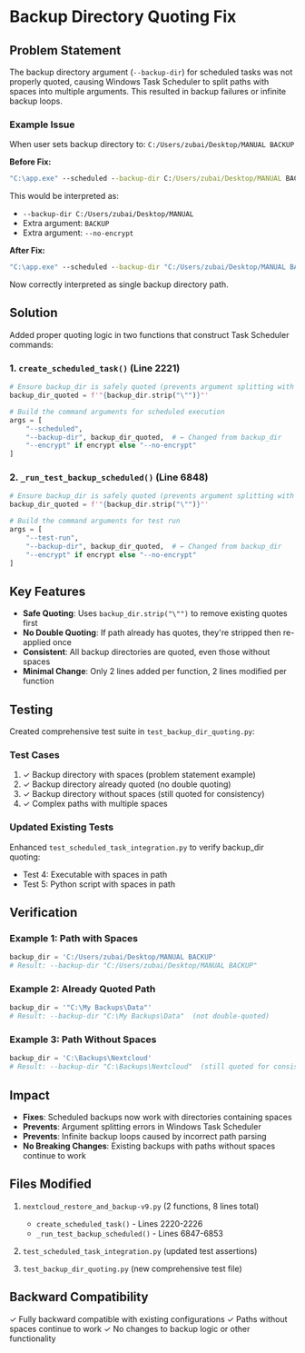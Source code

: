# Backup Directory Quoting Fix

## Problem Statement
The backup directory argument (`--backup-dir`) for scheduled tasks was not properly quoted, causing Windows Task Scheduler to split paths with spaces into multiple arguments. This resulted in backup failures or infinite backup loops.

### Example Issue
When user sets backup directory to: `C:/Users/zubai/Desktop/MANUAL BACKUP`

**Before Fix:**
```cmd
"C:\app.exe" --scheduled --backup-dir C:/Users/zubai/Desktop/MANUAL BACKUP --no-encrypt
```
This would be interpreted as:
- `--backup-dir C:/Users/zubai/Desktop/MANUAL`
- Extra argument: `BACKUP`
- Extra argument: `--no-encrypt`

**After Fix:**
```cmd
"C:\app.exe" --scheduled --backup-dir "C:/Users/zubai/Desktop/MANUAL BACKUP" --no-encrypt
```
Now correctly interpreted as single backup directory path.

## Solution
Added proper quoting logic in two functions that construct Task Scheduler commands:

### 1. `create_scheduled_task()` (Line 2221)
```python
# Ensure backup_dir is safely quoted (prevents argument splitting with spaces)
backup_dir_quoted = f'"{backup_dir.strip("\"")}"'

# Build the command arguments for scheduled execution
args = [
    "--scheduled",
    "--backup-dir", backup_dir_quoted,  # ← Changed from backup_dir
    "--encrypt" if encrypt else "--no-encrypt"
]
```

### 2. `_run_test_backup_scheduled()` (Line 6848)
```python
# Ensure backup_dir is safely quoted (prevents argument splitting with spaces)
backup_dir_quoted = f'"{backup_dir.strip("\"")}"'

# Build the command arguments for test run
args = [
    "--test-run",
    "--backup-dir", backup_dir_quoted,  # ← Changed from backup_dir
    "--encrypt" if encrypt else "--no-encrypt"
]
```

## Key Features
- **Safe Quoting**: Uses `backup_dir.strip("\"")` to remove existing quotes first
- **No Double Quoting**: If path already has quotes, they're stripped then re-applied once
- **Consistent**: All backup directories are quoted, even those without spaces
- **Minimal Change**: Only 2 lines added per function, 2 lines modified per function

## Testing
Created comprehensive test suite in `test_backup_dir_quoting.py`:

### Test Cases
1. ✓ Backup directory with spaces (problem statement example)
2. ✓ Backup directory already quoted (no double quoting)
3. ✓ Backup directory without spaces (still quoted for consistency)
4. ✓ Complex paths with multiple spaces

### Updated Existing Tests
Enhanced `test_scheduled_task_integration.py` to verify backup_dir quoting:
- Test 4: Executable with spaces in path
- Test 5: Python script with spaces in path

## Verification

### Example 1: Path with Spaces
```python
backup_dir = 'C:/Users/zubai/Desktop/MANUAL BACKUP'
# Result: --backup-dir "C:/Users/zubai/Desktop/MANUAL BACKUP"
```

### Example 2: Already Quoted Path
```python
backup_dir = '"C:\My Backups\Data"'
# Result: --backup-dir "C:\My Backups\Data"  (not double-quoted)
```

### Example 3: Path Without Spaces
```python
backup_dir = 'C:\Backups\Nextcloud'
# Result: --backup-dir "C:\Backups\Nextcloud"  (still quoted for consistency)
```

## Impact
- **Fixes**: Scheduled backups now work with directories containing spaces
- **Prevents**: Argument splitting errors in Windows Task Scheduler
- **Prevents**: Infinite backup loops caused by incorrect path parsing
- **No Breaking Changes**: Existing backups with paths without spaces continue to work

## Files Modified
1. `nextcloud_restore_and_backup-v9.py` (2 functions, 8 lines total)
   - `create_scheduled_task()` - Lines 2220-2226
   - `_run_test_backup_scheduled()` - Lines 6847-6853

2. `test_scheduled_task_integration.py` (updated test assertions)

3. `test_backup_dir_quoting.py` (new comprehensive test file)

## Backward Compatibility
✓ Fully backward compatible with existing configurations
✓ Paths without spaces continue to work
✓ No changes to backup logic or other functionality
